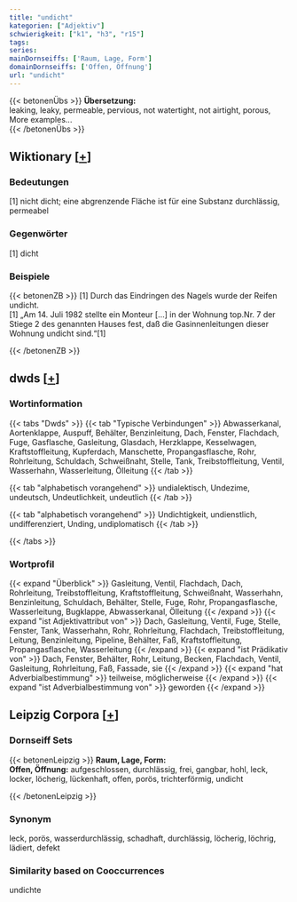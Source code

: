 ```yaml
---
title: "undicht"
kategorien: ["Adjektiv"]
schwierigkeit: ["k1", "h3", "r15"]
tags:
series:
mainDornseiffs: ['Raum, Lage, Form']
domainDornseiffs: ['Offen, Öffnung']
url: "undicht"
---
```


{{< betonenÜbs >}}
**Übersetzung:**  
leaking, leaky, permeable, pervious, not watertight, not airtight, porous, More examples...  
{{< /betonenÜbs >}}

## Wiktionary [[+](https://de.wiktionary.org/wiki/undicht)]

### Bedeutungen
[1] nicht dicht; eine abgrenzende Fläche ist für eine Substanz durchlässig, permeabel  

### Gegenwörter
[1] dicht  

### Beispiele
{{< betonenZB >}}
[1] Durch das Eindringen des Nagels wurde der Reifen undicht.  
[1] „Am 14. Juli 1982 stellte ein Monteur […] in der Wohnung top.Nr. 7 der Stiege 2 des genannten Hauses fest, daß die Gasinnenleitungen dieser Wohnung undicht sind.“[1]  

{{< /betonenZB >}}


## dwds [[+](https://www.dwds.de/wb/undicht)]

### Wortinformation
{{< tabs "Dwds" >}}
{{< tab "Typische Verbindungen" >}}
Abwasserkanal, Aortenklappe, Auspuff, Behälter, Benzinleitung, Dach, Fenster, Flachdach, Fuge, Gasflasche, Gasleitung, Glasdach, Herzklappe, Kesselwagen, Kraftstoffleitung, Kupferdach, Manschette, Propangasflasche, Rohr, Rohrleitung, Schuldach, Schweißnaht, Stelle, Tank, Treibstoffleitung, Ventil, Wasserhahn, Wasserleitung, Ölleitung
{{< /tab >}}

{{< tab "alphabetisch vorangehend" >}}
undialektisch, Undezime, undeutsch, Undeutlichkeit, undeutlich
{{< /tab >}}

{{< tab "alphabetisch vorangehend" >}}
Undichtigkeit, undienstlich, undifferenziert, Unding, undiplomatisch
{{< /tab >}}

{{< /tabs >}}

### Wortprofil
{{< expand "Überblick" >}} Gasleitung, Ventil, Flachdach, Dach, Rohrleitung, Treibstoffleitung, Kraftstoffleitung, Schweißnaht, Wasserhahn, Benzinleitung, Schuldach, Behälter, Stelle, Fuge, Rohr, Propangasflasche, Wasserleitung, Bugklappe, Abwasserkanal, Ölleitung {{< /expand >}}
{{< expand "ist Adjektivattribut von" >}} Dach, Gasleitung, Ventil, Fuge, Stelle, Fenster, Tank, Wasserhahn, Rohr, Rohrleitung, Flachdach, Treibstoffleitung, Leitung, Benzinleitung, Pipeline, Behälter, Faß, Kraftstoffleitung, Propangasflasche, Wasserleitung {{< /expand >}}
{{< expand "ist Prädikativ von" >}} Dach, Fenster, Behälter, Rohr, Leitung, Becken, Flachdach, Ventil, Gasleitung, Rohrleitung, Faß, Fassade, sie {{< /expand >}}
{{< expand "hat Adverbialbestimmung" >}} teilweise, möglicherweise {{< /expand >}}
{{< expand "ist Adverbialbestimmung von" >}} geworden {{< /expand >}}

## Leipzig Corpora [[+](https://corpora.uni-leipzig.de/en/res?word=undicht&corpusId=deu_newscrawl-public_2018)]

### Dornseiff Sets
{{< betonenLeipzig >}}
**Raum, Lage, Form:**  
**Offen, Öffnung:** aufgeschlossen, durchlässig, frei, gangbar, hohl, leck, locker, löcherig, lückenhaft, offen, porös, trichterförmig, undicht  

{{< /betonenLeipzig >}}

### Synonym
leck, porös, wasserdurchlässig, schadhaft, durchlässig, löcherig, löchrig, lädiert, defekt


### Similarity based on Cooccurrences
undichte

